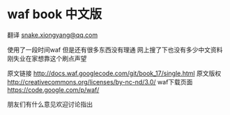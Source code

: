 ﻿waf book 中文版
==========

翻译 snake.xiongyang@qq.com

使用了一段时间waf 但是还有很多东西没有理通 网上搜了下也没有多少中文资料
刚失业在家想靠这个刷点声望


原文链接 http://docs.waf.googlecode.com/git/book_17/single.html
原文版权 http://creativecommons.org/licenses/by-nc-nd/3.0/
waf下载页面 https://code.google.com/p/waf/

朋友们有什么意见欢迎讨论指出